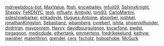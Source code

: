 [mdnwebdocs-bot](/en-US/profiles/mdnwebdocs-bot),
[MaxValue](/en-US/profiles/MaxValue), [fbstj](/en-US/profiles/fbstj),
[ericwbailey](/en-US/profiles/ericwbailey),
[mfuji09](/en-US/profiles/mfuji09),
[SphinxKnight](/en-US/profiles/SphinxKnight),
[Sheppy](/en-US/profiles/Sheppy), [FeRDNYC](/en-US/profiles/FeRDNYC),
[teoli](/en-US/profiles/teoli), [mfluehr](/en-US/profiles/mfluehr),
[Ambyjkl](/en-US/profiles/Ambyjkl), [tom93](/en-US/profiles/tom93),
[CarloMartini](/en-US/profiles/CarloMartini),
[sideshowbarker](/en-US/profiles/sideshowbarker),
[erikadoyle](/en-US/profiles/erikadoyle),
[Hugues-Antoine](/en-US/profiles/Hugues-Antoine),
[absorber](/en-US/profiles/absorber),
[joshkel](/en-US/profiles/joshkel),
[jonathanKingston](/en-US/profiles/jonathanKingston),
[Sebastianz](/en-US/profiles/Sebastianz),
[wbamberg](/en-US/profiles/wbamberg),
[cvrebert](/en-US/profiles/cvrebert), [ishita](/en-US/profiles/ishita),
[phoenixthunder](/en-US/profiles/phoenixthunder),
[dvdrtrgn](/en-US/profiles/dvdrtrgn),
[mayconrem](/en-US/profiles/mayconrem), [Havvy](/en-US/profiles/Havvy),
[davidbourguignon](/en-US/profiles/davidbourguignon),
[kscarfone](/en-US/profiles/kscarfone), [pwdst](/en-US/profiles/pwdst),
[tregagnon](/en-US/profiles/tregagnon),
[medicdude](/en-US/profiles/medicdude),
[ethertank](/en-US/profiles/ethertank),
[pmmertens](/en-US/profiles/pmmertens),
[fredrikekelund](/en-US/profiles/fredrikekelund),
[kathyw](/en-US/profiles/kathyw), [jswisher](/en-US/profiles/jswisher),
[materthron](/en-US/profiles/materthron),
[grendel](/en-US/profiles/grendel), [cers](/en-US/profiles/cers),
[fscholz](/en-US/profiles/fscholz),
[hobophobe](/en-US/profiles/hobophobe), [McGurk](/en-US/profiles/McGurk)

